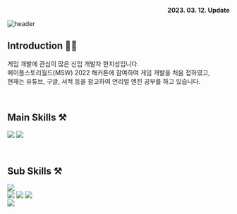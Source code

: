 <!--
**3jisung/3jisung** is a ✨ _special_ ✨ repository because its `README.md` (this file) appears on your GitHub profile.

Here are some ideas to get you started:

- 🔭 I’m currently working on ...
- 🌱 I’m currently learning ...
- 👯 I’m looking to collaborate on ...
- 🤔 I’m looking for help with ...
- 💬 Ask me about ...
- 📫 How to reach me: ...
- 😄 Pronouns: ...
- ⚡ Fun fact: ...
-->

<!-- 업데이트 -->
<p align="right"><b>2023. 03. 12. Update</b></p>

<!-- 헤더 -->
![header](https://capsule-render.vercel.app/api?type=waving&color=auto&height=300&section=header&text=Hello%20World!&desc=Jiseong's%20GitHub&fontSize=90&descSize=30&descAlignY=70&descAlign=67)

<!-- 소개 -->
## Introduction 👨‍💼
  <p>
    게임 개발에 관심이 많은 신입 개발자 한지성입니다.</br>
    메이플스토리월드(MSW) 2022 해커톤에 참여하여 게임 개발을 처음 접하였고,</br>
    현재는 유튜브, 구글, 서적 등을 참고하여 언리얼 엔진 공부를 하고 있습니다.</br>
  </p>
  </br>

<!-- 주로 사용하는 기술스택 -->
## Main Skills ⚒️
  <p>  
    <!-- 언어 -->
    <img src="https://img.shields.io/badge/Unreal Engine 5.1-0E1128?style=flat&logo=Unreal Engine&logoColor=white"/>
    <img src="https://img.shields.io/badge/C++-00599C?style=flat&logo=cplusplus&logoColor=white"/></br>
    
  </p>
  </br>
  
## Sub Skills ⚒️
  <p>
    <!-- 언어 -->
    <img src="https://img.shields.io/badge/Lua-2C2D72?style=flat&logo=Lua&logoColor=white"/></br>
    <img src="https://img.shields.io/badge/Java-007396?style=flat&logo=OpenJDK&logoColor=white"/>
    <img src="https://img.shields.io/badge/Python-3776AB?style=flat&logo=Python&logoColor=white"/>
    <!-- DBMS -->
    <img src="https://img.shields.io/badge/MySQL-4479A1?style=flat&logo=MySQL&logoColor=white"/></br>
    <!-- IDE -->
    <img src="https://img.shields.io/badge/Android%20Studio-3DDC84?style=flat&logo=AndroidStudio&logoColor=white"/></br>
  </p>
  </br>
